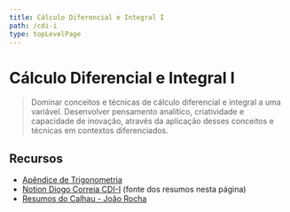 ```yaml
---
title: Cálculo Diferencial e Integral I
path: /cdi-i
type: topLevelPage
---
```


# Cálculo Diferencial e Integral I

> Dominar conceitos e técnicas de cálculo diferencial e integral a uma variável.
> Desenvolver pensamento analítico, criatividade e capacidade de inovação, através da aplicação desses conceitos e técnicas em contextos diferenciados.

## Recursos

- [Apêndice de Trigonometria](https://drive.google.com/file/d/1qhWRdyBLu3bx489WkrU8eRDWIBD9_P4U/view?usp=sharing)
- [Notion Diogo Correia CDI-I](https://www.notion.so/diogocorreia/C-lculo-Diferencial-e-Integral-I-5e144dc9dafe4627b4bafd80ca68d5a4) (fonte dos resumos nesta página)
- [Resumos do Calhau - João Rocha](https://drive.google.com/file/d/1YrxQaihr66wgU1rXW0DEEVtUY4uTdLRY/view?usp=sharing)

